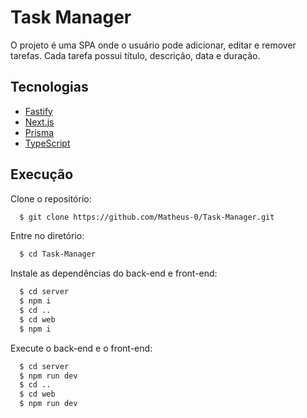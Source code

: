 # Task Manager

O projeto é uma SPA onde o usuário pode adicionar, editar e remover tarefas. Cada tarefa possui título, descrição, data e duração.

## Tecnologias

- [Fastify](https://www.fastify.io/)
- [Next.js](https://nextjs.org/)
- [Prisma](https://www.prisma.io/)
- [TypeScript](https://www.typescriptlang.org/)

## Execução

Clone o repositório:

```bash
  $ git clone https://github.com/Matheus-0/Task-Manager.git
```

Entre no diretório:

```bash
  $ cd Task-Manager
```

Instale as dependências do back-end e front-end:

```bash
  $ cd server
  $ npm i
  $ cd ..
  $ cd web
  $ npm i
```

Execute o back-end e o front-end:

```bash
  $ cd server
  $ npm run dev
  $ cd ..
  $ cd web
  $ npm run dev
```
